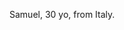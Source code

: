 Samuel, 30 yo, from Italy. 
<!---
samusam91/samusam91 is a ✨ special ✨ repository because its `README.md` (this file) appears on your GitHub profile.
You can click the Preview link to take a look at your changes.
--->
